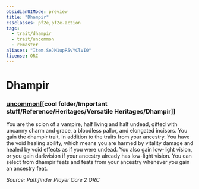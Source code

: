 ```yaml
---
obsidianUIMode: preview
title: "Dhampir"
cssclasses: pf2e,pf2e-action
tags:
  - trait/dhampir
  - trait/uncommon
  - remaster
aliases: "Item.SeJM1upR5vYClVI0"
license: ORC
---
```

# Dhampir

### [uncommon](cool%20folder/Important%20stuff/Bestiary/zz_traits/uncommon.md "Uncommon Rarity Trait")[[cool folder/Important stuff/Reference/Heritages/Versatile Heritages/Dhampir]]






You are the scion of a vampire, half living and half undead, gifted with uncanny charm and grace, a bloodless pallor, and elongated incisors. You gain the dhampir trait, in addition to the traits from your ancestry. You have the void healing ability, which means you are harmed by vitality damage and healed by void effects as if you were undead. You also gain low-light vision, or you gain darkvision if your ancestry already has low-light vision. You can select from dhampir feats and feats from your ancestry whenever you gain an ancestry feat.

*Source: Pathfinder Player Core 2*
*ORC*